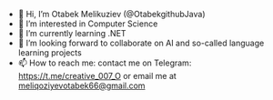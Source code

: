 - 👋 Hi, I’m Otabek Melikuziev (@OtabekgithubJava)
- 👀 I’m interested in Computer Science
- 🌱 I’m currently learning .NET
- 💞️ I’m looking forward to collaborate on AI and so-called language learning projects
- 📫 How to reach me: contact me on Telegram: https://t.me/creative_007_O or email me at meliqoziyevotabek66@gmail.com

<!---
OtabekgithubJava/OtabekgithubJava is a ✨ special ✨ repository because its `README.md` (this file) appears on your GitHub profile.
You can click the Preview link to take a look at your changes.
--->

